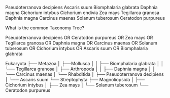 Pseudoterranova decipiens
Ascaris suum
Biomphalaria glabrata
Daphnia magna
Cichorium intybus
Cichorium endivia
Zea mays
Tegillarca granosa
Daphnia magna
Carcinus maenas
Solanum tuberosum
Ceratodon purpureus

What is the common Taxonomy Tree?

Pseudoterranova decipiens OR Ceratodon purpureus OR Zea mays OR Tegillarca granosa OR Daphnia magna OR Carcinus maenas OR Solanum tuberosum OR Cichorium intybus OR Ascaris suum OR Biomphalaria glabrata

Eukaryota
├── Metazoa
│   ├──Mollusca
│   │  ├── Biomphalaria glabrata
│   │  └── Tegillarca granosa
│   ├── Arthropoda
│   │   ├── Daphnia magna
│   │   └── Carcinus maenas
│   └── Rhabditida
│       ├── Pseudoterranova decipiens
│       └── Ascaris suum
└── Streptophyta
    ├── Magnoliopsida
    │   ├── Cichorium intybus
    │   ├── Zea mays
    │   └── Solanum tuberosum
    └── Ceratodon purpureus

